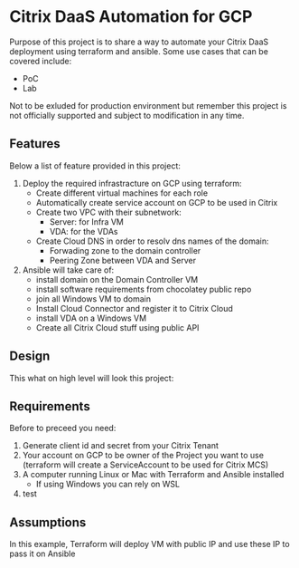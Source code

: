 # Citrix DaaS Automation for GCP

Purpose of this project is to share a way to automate your Citrix DaaS deployment using terraform and ansible.
Some use cases that can be covered include:
- PoC
- Lab

Not to be exluded for production environment but remember this project is not officially supported and subject to modification in any time.
## Features
Below a list of feature provided in this project:
1. Deploy the required infrastracture on GCP using terraform:
    - Create different virtual machines for each role
    - Automatically create service account on GCP to be used in Citrix
    - Create two VPC with their subnetwork:
        - Server: for Infra VM
        - VDA: for the VDAs
    - Create Cloud DNS in order to resolv dns names of the domain:
    	- Forwading zone to the domain controller
        - Peering Zone between VDA and Server
2. Ansible will take care of:
    - install domain on the Domain Controller VM
    - install software requirements from chocolatey public repo
    - join all Windows VM to domain
    - Install Cloud Connector and register it to Citrix Cloud
    - install VDA on a Windows VM
    - Create all Citrix Cloud stuff using public API
## Design
This what on high level will look this project:

## Requirements
Before to preceed you need:
1. Generate client id and secret from your Citrix Tenant
2. Your account on GCP to be owner of the Project you want to use (terraform will create a ServiceAccount to be used for Citrix MCS)
3. A computer running Linux or Mac with Terraform and Ansible installed
    - If using Windows you can rely on WSL
4. test

## Assumptions
In this example, Terraform will deploy VM with public IP and use these IP to pass it on Ansible


